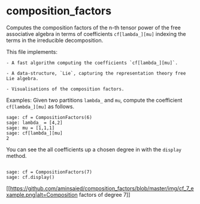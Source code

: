 # composition_factors

Computes the composition factors of the n-th tensor power of the free
associative algebra in terms of coefficients `cf[lambda_][mu]` indexing the
terms in the irreducible decomposition.

This file implements:

    - A fast algorithm computing the coefficients `cf[lambda_][mu]`.

    - A data-structure, `Lie`, capturing the representation theory free Lie algebra.

    - Visualisations of the composition factors.

Examples:
Given two partitions `lambda_` and `mu`, compute the coefficient `cf[lambda_][mu]` as follows.

~~~~
sage: cf = CompositionFactors(6)
sage: lambda_ = [4,2]
sage: mu = [1,1,1]
sage: cf[lambda_][mu]
2
~~~~

You can see the all coefficients up a chosen degree in with the `display` method.

~~~~

sage: cf = CompositionFactors(7)
sage: cf.display()
~~~~

[[https://github.com/aminsaied/composition_factors/blob/master/img/cf_7_example.png|alt=Composition factors of degree 7]]
